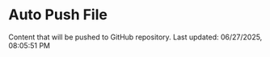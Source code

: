 # Auto Push File

Content that will be pushed to GitHub repository.
Last updated: 06/27/2025, 08:05:51 PM